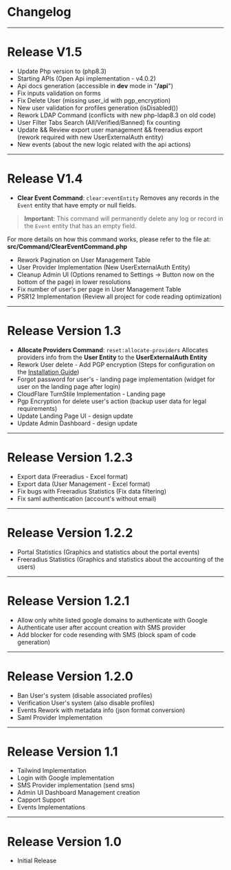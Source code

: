 # Changelog

---

# Release V1.5

- Update Php version to (php8.3)
- Starting APIs (Open Api implementation - v4.0.2)
- Api docs generation (accessible in **dev** mode in "**/api**")
- Fix inputs validation on forms
- Fix Delete User (missing user_id with pgp_encryption)
- New user validation for profiles generation (isDisabled())
- Rework LDAP Command (conflicts with new php-ldap8.3 on old code)
- User Filter Tabs Search (All/Verified/Banned) fix counting
- Update && Review export user management && freeradius export (rework required with new UserExternalAuth entity)
- New events (about the new logic related with the api actions)

---

# Release V1.4

- **Clear Event Command**: `clear:eventEntity` Removes any records in the `Event` entity that have empty or null fields.

> **Important**: This command will permanently delete any log or record in the `Event` entity that has an empty field.

For more details on how this command works, please refer to the file at:
**src/Command/ClearEventCommand.php**

- Rework Pagination on User Management Table
- User Provider Implementation (New UserExternalAuth Entity)
- Cleanup Admin UI (Options renamed to Settings -> Button now on the bottom of the page) in lower resolutions
- Fix number of user's per page in User Management Table
- PSR12 Implementation (Review all project for code reading optimization)

---

# Release Version 1.3

- **Allocate Providers Command**: `reset:allocate-providers` Allocates providers info from the **User
  Entity** to the **UserExternalAuth Entity**
- Rework User delete - Add PGP encryption (Steps for configuration on the [Installation Guide](INSTALATION.md))
- Forgot password for user's - landing page implementation (widget for user on the landing page after login)
- CloudFlare TurnStile Implementation - Landing page
- Pgp Encryption for delete user's action (backup user data for legal requirements)
- Update Landing Page UI - design update
- Update Admin Dashboard - design update

---

# Release Version 1.2.3

- Export data (Freeradius - Excel format)
- Export data (User Management - Excel format)
- Fix bugs with Freeradius Statistics (Fix data filtering)
- Fix saml authentication (account's without email)

---

# Release Version 1.2.2

- Portal Statistics (Graphics and statistics about the portal events)
- Freeradius Statistics (Graphics and statistics about the accounting of the users)

---

# Release Version 1.2.1

- Allow only white listed google domains to authenticate with Google
- Authenticate user after account creation with SMS provider
- Add blocker for code resending with SMS (block spam of code generation)

---

# Release Version 1.2.0

- Ban User's system (disable associated profiles)
- Verification User's system (also disable profiles)
- Events Rework with metadata info (json format conversion)
- Saml Provider Implementation

---

# Release Version 1.1

- Tailwind Implementation
- Login with Google implementation
- SMS Provider implementation (send sms)
- Admin UI Dashboard Management creation
- Capport Support
- Events Implementations

---

# Release Version 1.0

- Initial Release